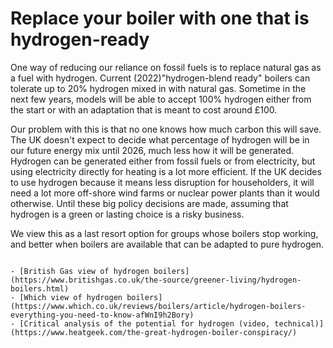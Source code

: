 # Replace your boiler with one that is hydrogen-ready

One way of reducing our reliance on fossil fuels is to replace natural gas as a fuel with hydrogen.  Current (2022)"hydrogen-blend ready" boilers can tolerate up to 20% hydrogen mixed in with natural gas.  Sometime in the next few years, models will be able to accept 100% hydrogen either from the start or with an adaptation that is meant to cost around £100. 

Our problem with this is that no one knows how much carbon this will save.  The UK doesn't expect to decide what percentage of hydrogen will be in our future energy mix until 2026, much less how it will be generated.  Hydrogen can be generated either from fossil fuels or from electricity, but using electricity directly for heating is a lot more efficient.  If the UK decides to use hydrogen because it means less disruption for householders, it will need a lot more off-shore wind farms or nuclear power plants than it would otherwise. Until these big policy decisions are made, assuming that hydrogen is a green or lasting choice is a risky business.

We view this as a last resort option for groups whose boilers stop working, and better when boilers are available that can be adapted to pure hydrogen. 


```{admonition} More information

- [British Gas view of hydrogen boilers](https://www.britishgas.co.uk/the-source/greener-living/hydrogen-boilers.html)
- [Which view of hydrogen boilers](https://www.which.co.uk/reviews/boilers/article/hydrogen-boilers-everything-you-need-to-know-afWnI9h2Bory)
- [Critical analysis of the potential for hydrogen (video, technical)](https://www.heatgeek.com/the-great-hydrogen-boiler-conspiracy/)

```
